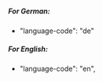 ##### For German:
<ul>
<li>"language-code": "de"</li>
</ul>

##### For English:
<ul>
<li>"language-code": "en",</li>
</ul>
